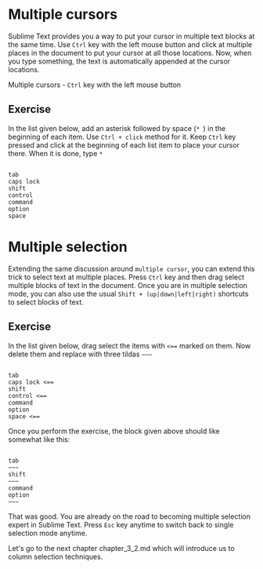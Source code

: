 Multiple cursors
===================

Sublime Text provides you a way to put your cursor in multiple text blocks at
the same time. Use `Ctrl` key with the left mouse button and click at
multiple places in the document to put your cursor at all those locations.
Now, when you type something, the text is automatically appended at the cursor
locations.

Multiple cursors - `Ctrl` key with the left mouse button

Exercise
---------

In the list given below, add an asterisk followed by space (`* `) in the 
beginning of each item. Use `Ctrl + click` method for it. Keep `Ctrl` key
pressed and click at the beginning of each list item to place your cursor
there. When it is done, type `* `

```

tab
caps lock
shift
control
command
option
space

```

Multiple selection
===================

Extending the same discussion around `multiple cursor`, you can extend this
trick to select text at multiple places. Press `Ctrl` key and then drag select
multiple blocks of text in the document. Once you are in multiple selection
mode, you can also use the usual `Shift + (up|down|left|right)` shortcuts to
select blocks of text.

Exercise
---------

In the list given below, drag select the items with `<==` marked on them.
Now delete them and replace with three tildas `~~~`

```

tab
caps lock <==
shift
control <==
command
option
space <==

```

Once you perform the exercise, the block given above should like somewhat like
this:

```

tab
~~~
shift
~~~
command
option
~~~

```

That was good. You are already on the road to becoming multiple selection
expert in Sublime Text. Press `Esc` key anytime to switch back to single
selection mode anytime.

Let's go to the next chapter chapter_3_2.md which will introduce us to column
selection techniques.